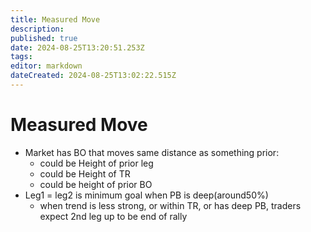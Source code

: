 ```yaml
---
title: Measured Move
description: 
published: true
date: 2024-08-25T13:20:51.253Z
tags: 
editor: markdown
dateCreated: 2024-08-25T13:02:22.515Z
---
```


# Measured Move	
- Market has BO that moves same distance as something prior: 
	- could be Height of prior leg
  - could be Height of TR
  - could be height of prior BO
- Leg1 = leg2 is minimum goal when PB is deep(around50%)
	 - when trend is less strong, or within TR, or has deep PB, traders expect 2nd leg up to be end of rally